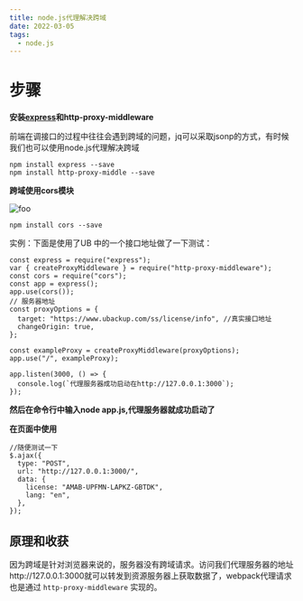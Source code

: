 ```yaml
---
title: node.js代理解决跨域
date: 2022-03-05
tags:
  - node.js
---
```


# 步骤

****安装**[express](https://so.csdn.net/so/search?q=express&spm=1001.2101.3001.7020)和http-proxy-middleware**

前端在调接口的过程中往往会遇到跨域的问题，jq可以采取jsonp的方式，有时候我们也可以使用node.js代理解决跨域

```
npm install express --save
npm install http-proxy-middle --save
```

**跨域使用cors模块**


<img :src="$withBase('/images/2022-06-01.png')" alt="foo">


```
npm install cors --save
```

实例：下面是使用了UB 中的一个接口地址做了一下测试：

```
const express = require("express");
var { createProxyMiddleware } = require("http-proxy-middleware");
const cors = require("cors");
const app = express();
app.use(cors());
// 服务器地址
const proxyOptions = {
  target: "https://www.ubackup.com/ss/license/info", //真实接口地址
  changeOrigin: true,
};

const exampleProxy = createProxyMiddleware(proxyOptions);
app.use("/", exampleProxy);

app.listen(3000, () => {
  console.log(`代理服务器成功启动在http://127.0.0.1:3000`);
});

```

**然后在命令行中输入node app.js,代理服务器就成功启动了**

**在页面中使用**

```
//随便测试一下
$.ajax({
  type: "POST",
  url: "http://127.0.0.1:3000/",
  data: {
    license: "AMAB-UPFMN-LAPKZ-GBTDK",
    lang: "en",
  },
});
```

## 原理和收获

因为跨域是针对浏览器来说的，服务器没有跨域请求。访问我们代理服务器的地址http://127.0.0.1:3000就可以转发到资源服务器上获取数据了，webpack代理请求也是通过 `http-proxy-middleware` 实现的。
